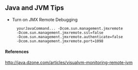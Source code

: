 Java and JVM Tips
-----------------

+ Turn on JMX Remote Debugging

        yourJavaCommand... -Dcom.sun.management.jmxremote   
        -Dcom.sun.management.jmxremote.ssl=false   
        -Dcom.sun.management.jmxremote.authenticate=false   
        -Dcom.sun.management.jmxremote.port=1098  

  

#### References

<http://java.dzone.com/articles/visualvm-monitoring-remote-jvm>
